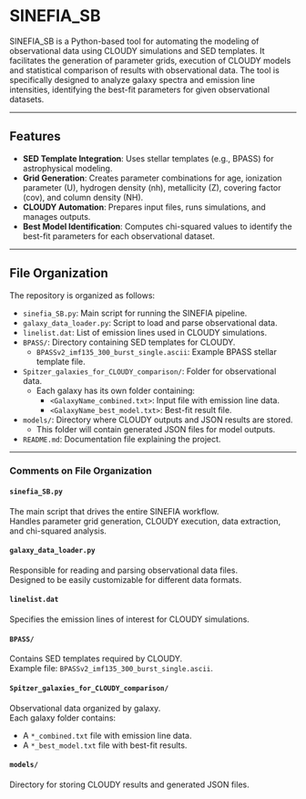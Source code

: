 # **SINEFIA_SB**

SINEFIA_SB is a Python-based tool for automating the modeling of observational data using CLOUDY simulations and SED templates. It facilitates the generation of parameter grids, execution of CLOUDY models and statistical comparison of results with observational data. The tool is specifically designed to analyze galaxy spectra and emission line intensities, identifying the best-fit parameters for given observational datasets.

---

## **Features**

- **SED Template Integration**: Uses stellar templates (e.g., BPASS) for astrophysical modeling.
- **Grid Generation**: Creates parameter combinations for age, ionization parameter (U), hydrogen density (nh), metallicity (Z), covering factor (cov), and column density (NH).
- **CLOUDY Automation**: Prepares input files, runs simulations, and manages outputs.
- **Best Model Identification**: Computes chi-squared values to identify the best-fit parameters for each observational dataset.

---

## **File Organization**

The repository is organized as follows:

- `sinefia_SB.py`: Main script for running the SINEFIA pipeline.
- `galaxy_data_loader.py`: Script to load and parse observational data.
- `linelist.dat`: List of emission lines used in CLOUDY simulations.
- `BPASS/`: Directory containing SED templates for CLOUDY.
  - `BPASSv2_imf135_300_burst_single.ascii`: Example BPASS stellar template file.
- `Spitzer_galaxies_for_CLOUDY_comparison/`: Folder for observational data.
  - Each galaxy has its own folder containing:
    - `<GalaxyName_combined.txt>`: Input file with emission line data.
    - `<GalaxyName_best_model.txt>`: Best-fit result file.
- `models/`: Directory where CLOUDY outputs and JSON results are stored.
  - This folder will contain generated JSON files for model outputs.
- `README.md`: Documentation file explaining the project.

---


### **Comments on File Organization**

#### `sinefia_SB.py`
The main script that drives the entire SINEFIA workflow.  
Handles parameter grid generation, CLOUDY execution, data extraction, and chi-squared analysis.

#### `galaxy_data_loader.py`
Responsible for reading and parsing observational data files.  
Designed to be easily customizable for different data formats.

#### `linelist.dat`
Specifies the emission lines of interest for CLOUDY simulations.

#### `BPASS/`
Contains SED templates required by CLOUDY.  
Example file: `BPASSv2_imf135_300_burst_single.ascii`.

#### `Spitzer_galaxies_for_CLOUDY_comparison/`
Observational data organized by galaxy.  
Each galaxy folder contains:
- A `*_combined.txt` file with emission line data.
- A `*_best_model.txt` file with best-fit results.

#### `models/`
Directory for storing CLOUDY results and generated JSON files.

